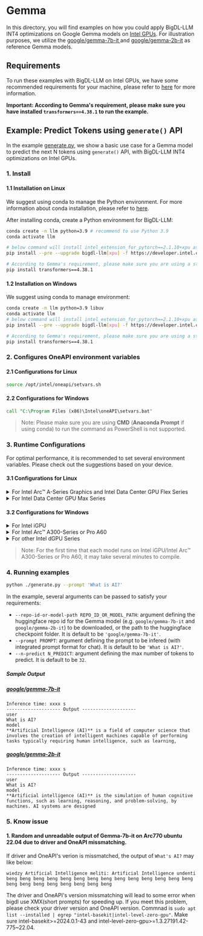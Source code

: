 # Gemma
In this directory, you will find examples on how you could apply BigDL-LLM INT4 optimizations on Google Gemma models on [Intel GPUs](../../../README.md). For illustration purposes, we utilize the [google/gemma-7b-it ](https://huggingface.co/google/gemma-7b-it) and [google/gemma-2b-it](https://huggingface.co/google/gemma-2b-it) as reference Gemma models.

## Requirements
To run these examples with BigDL-LLM on Intel GPUs, we have some recommended requirements for your machine, please refer to [here](../../../README.md#requirements) for more information.

**Important: According to Gemma's requirement, please make sure you have installed `transformers==4.38.1` to run the example.**

## Example: Predict Tokens using `generate()` API
In the example [generate.py](./generate.py), we show a basic use case for a Gemma model to predict the next N tokens using `generate()` API, with BigDL-LLM INT4 optimizations on Intel GPUs.
### 1. Install
#### 1.1 Installation on Linux
We suggest using conda to manage the Python environment. For more information about conda installation, please refer to [here](https://docs.conda.io/en/latest/miniconda.html#).

After installing conda, create a Python environment for BigDL-LLM:
```bash
conda create -n llm python=3.9 # recommend to use Python 3.9
conda activate llm

# below command will install intel_extension_for_pytorch==2.1.10+xpu as default
pip install --pre --upgrade bigdl-llm[xpu] -f https://developer.intel.com/ipex-whl-stable-xpu

# According to Gemma's requirement, please make sure you are using a stable version of Transformers, 4.38.1 or newer.
pip install transformers==4.38.1
```

#### 1.2 Installation on Windows
We suggest using conda to manage environment:
```bash
conda create -n llm python=3.9 libuv
conda activate llm
# below command will install intel_extension_for_pytorch==2.1.10+xpu as default
pip install --pre --upgrade bigdl-llm[xpu] -f https://developer.intel.com/ipex-whl-stable-xpu

# According to Gemma's requirement, please make sure you are using a stable version of Transformers, 4.38.1 or newer.
pip install transformers==4.38.1
```

### 2. Configures OneAPI environment variables
#### 2.1 Configurations for Linux
```bash
source /opt/intel/oneapi/setvars.sh
```

#### 2.2 Configurations for Windows
```cmd
call "C:\Program Files (x86)\Intel\oneAPI\setvars.bat"
```
> Note: Please make sure you are using **CMD** (**Anaconda Prompt** if using conda) to run the command as PowerShell is not supported.
### 3. Runtime Configurations
For optimal performance, it is recommended to set several environment variables. Please check out the suggestions based on your device.
#### 3.1 Configurations for Linux
<details>

<summary>For Intel Arc™ A-Series Graphics and Intel Data Center GPU Flex Series</summary>

```bash
export USE_XETLA=OFF
export SYCL_PI_LEVEL_ZERO_USE_IMMEDIATE_COMMANDLISTS=1
```

</details>

<details>

<summary>For Intel Data Center GPU Max Series</summary>

```bash
export LD_PRELOAD=${LD_PRELOAD}:${CONDA_PREFIX}/lib/libtcmalloc.so
export SYCL_PI_LEVEL_ZERO_USE_IMMEDIATE_COMMANDLISTS=1
export ENABLE_SDP_FUSION=1
```
> Note: Please note that `libtcmalloc.so` can be installed by `conda install -c conda-forge -y gperftools=2.10`.
</details>

#### 3.2 Configurations for Windows
<details>

<summary>For Intel iGPU</summary>

```cmd
set SYCL_CACHE_PERSISTENT=1
set BIGDL_LLM_XMX_DISABLED=1
```

</details>

<details>

<summary>For Intel Arc™ A300-Series or Pro A60</summary>

```cmd
set SYCL_CACHE_PERSISTENT=1
```

</details>

<details>

<summary>For other Intel dGPU Series</summary>

There is no need to set further environment variables.

</details>

> Note: For the first time that each model runs on Intel iGPU/Intel Arc™ A300-Series or Pro A60, it may take several minutes to compile.
### 4. Running examples

```bash
python ./generate.py --prompt 'What is AI?'
```

In the example, several arguments can be passed to satisfy your requirements:

- `--repo-id-or-model-path REPO_ID_OR_MODEL_PATH`: argument defining the huggingface repo id for the Gemma model (e.g. `google/gemma-7b-it` and `google/gemma-2b-it`) to be downloaded, or the path to the huggingface checkpoint folder. It is default to be `'google/gemma-7b-it'`.
- `--prompt PROMPT`: argument defining the prompt to be infered (with integrated prompt format for chat). It is default to be `'What is AI?'`.
- `--n-predict N_PREDICT`: argument defining the max number of tokens to predict. It is default to be `32`.

##### Sample Output
##### [google/gemma-7b-it](https://huggingface.co/google/gemma-7b-it)
```log
Inference time: xxxx s
-------------------- Output --------------------
user
What is AI?
model
**Artificial Intelligence (AI)** is a field of computer science that involves the creation of intelligent machines capable of performing tasks typically requiring human intelligence, such as learning,
```

##### [google/gemma-2b-it](https://huggingface.co/google/gemma-2b-it)
```log
Inference time: xxxx s
-------------------- Output --------------------
user
What is AI?
model
**Artificial intelligence (AI)** is the simulation of human cognitive functions, such as learning, reasoning, and problem-solving, by machines. AI systems are designed
```

### 5. Know issue
#### 1. Random and unreadable output of Gemma-7b-it on Arc770 ubuntu 22.04 due to driver and OneAPI missmatching.

If driver and OneAPI's verion is missmatched, the output of `What's AI?` may like below:
```
wiedzy Artificial Intelligence meliti: Artificial Intelligence undenti beng beng beng beng beng beng beng beng beng beng beng beng beng beng beng beng beng beng beng beng beng beng
```
The driver and OneAPI's version missmatching will lead to some error when bigdl use XMX(short prompts) for speeding up.
If you meet this problem, please check your driver version and OneAPI version. Commnad is `sudo apt list --installed | egrep "intel-basekit|intel-level-zero-gpu"`. 
Make sure intel-basekit>=2024.0.1-43 and intel-level-zero-gpu>=1.3.27191.42-775~22.04.
